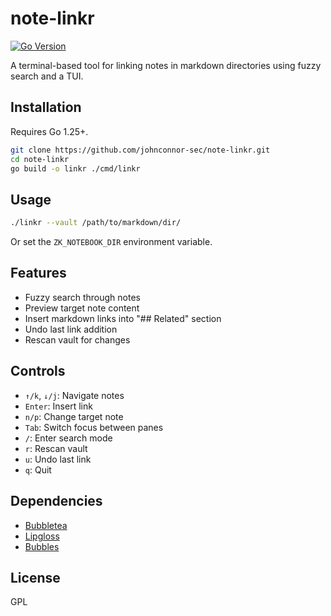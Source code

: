 # note-linkr

[![Go Version](https://img.shields.io/badge/go-1.25+-blue.svg)](https://golang.org/dl/)

A terminal-based tool for linking notes in markdown directories using fuzzy search and a TUI.

## Installation

Requires Go 1.25+.

```bash
git clone https://github.com/johnconnor-sec/note-linkr.git
cd note-linkr
go build -o linkr ./cmd/linkr
```

## Usage

```bash
./linkr --vault /path/to/markdown/dir/
```

Or set the `ZK_NOTEBOOK_DIR` environment variable.

## Features

- Fuzzy search through notes
- Preview target note content
- Insert markdown links into "## Related" section
- Undo last link addition
- Rescan vault for changes

## Controls

- `↑/k`, `↓/j`: Navigate notes
- `Enter`: Insert link
- `n/p`: Change target note
- `Tab`: Switch focus between panes
- `/`: Enter search mode
- `r`: Rescan vault
- `u`: Undo last link
- `q`: Quit

## Dependencies

- [Bubbletea](https://github.com/charmbracelet/bubbletea)
- [Lipgloss](https://github.com/charmbracelet/lipgloss)
- [Bubbles](https://github.com/charmbracelet/bubbles)

## License

GPL
